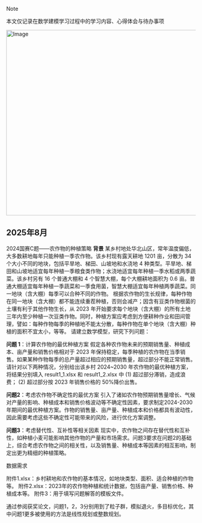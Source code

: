 > [!NOTE]
> 本文仅记录在数学建模学习过程中的学习内容、心得体会与待办事项
<img width="1469" height="492" alt="Image" src="https://github.com/user-attachments/assets/1ecd693c-382f-4ac5-974d-ed16a7fd38e7" />

## 2025年8月
2024国赛C题——农作物的种植策略
**背景**
某乡村地处华北山区，常年温度偏低，大多数耕地每年只能种植一季农作物。该乡村现有露天耕地 1201 亩，分散为 34 个大小不同的地块，包括平旱地、梯田、山坡地和水浇地 4 种类型。平旱地、梯田和山坡地适宜每年种植一季粮食类作物；水浇地适宜每年种植一季水稻或两季蔬菜。该乡村另有 16 个普通大棚和 4 个智慧大棚，每个大棚耕地面积为 0.6 亩。普通大棚适宜每年种植一季蔬菜和一季食用菌，智慧大棚适宜每年种植两季蔬菜。同一地块（含大棚）每季可以合种不同的作物。
根据农作物的生长规律，每种作物在同一地块（含大棚）都不能连续重茬种植，否则会减产；因含有豆类作物根菌的土壤有利于其他作物生长，从 2023 年开始要求每个地块（含大棚）的所有土地三年内至少种植一次豆类作物。同时，种植方案应考虑到方便耕种作业和田间管理，譬如：每种作物每季的种植地不能太分散，每种作物在单个地块（含大棚）种植的面积不宜太小，等等。
请建立数学模型，研究下列问题：

**问题 1**：计算农作物的最优种植方案
假定各种农作物未来的预期销售量、种植成本、亩产量和销售价格相对于 2023 年保持稳定，每季种植的农作物在当季销售。如果某种作物每季的总产量超过相应的预期销售量，超过部分不能正常销售。请针对以下两种情况，分别给出该乡村 2024~2030 年农作物的最优种植方案，将结果分别填入 result1_1.xlsx 和 result1_2.xlsx 中
(1) 超过部分滞销，造成浪费；
(2) 超过部分按 2023 年销售价格的 50%降价出售。

**问题2**：考虑农作物不确定性的最优方案
引入了诸如农作物预期销售量增长、气候对产量的影响、种植成本和销售价格波动等不确定性因素，要求制定2024-2030年期间的最优种植方案。作物的销售量、亩产量、种植成本和价格都具有波动性，因此需要考虑这些不确定性可能带来的风险，进行优化方案调整。

**问题3**：考虑替代性、互补性等相关因素
现实中，农作物之间存在替代性和互补性，如种植小麦可能影响其他作物的产量和市场需求。问题3要求在问题2的基础上，综合考虑农作物之间的相关性，以及销售量、种植成本等因素的相互影响，制定出更为精细的种植策略。

数据需求

附件1.xlsx：乡村耕地和农作物的基本情况，如地块类型、面积、适合种植的作物等。
附件2.xlsx：2023年的农作物种植和统计数据，包括亩产量、销售价格、种植成本等。
附件3：用于填写问题解答的模板文件。

通过参阅获奖论文，问题1，2，3分别用到了粒子群，模拟退火，多目标优化，其中问题1更多被使用的方法是线性规划或整数规划。